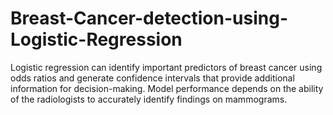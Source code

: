 # Breast-Cancer-detection-using-Logistic-Regression

Logistic regression can identify important predictors of breast cancer using odds ratios and generate confidence intervals that provide additional information for decision-making. Model performance depends on the ability of the radiologists to accurately identify findings on mammograms.
